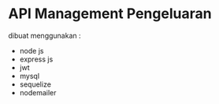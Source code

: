 
# API Management Pengeluaran

dibuat menggunakan :
- node js
- express js
- jwt
- mysql
- sequelize
- nodemailer




